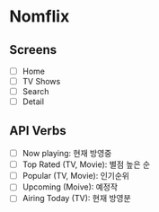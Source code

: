 # Nomflix

## Screens

- [ ] Home
- [ ] TV Shows
- [ ] Search
- [ ] Detail

## API Verbs

- [ ] Now playing: 현재 방영중
- [ ] Top Rated (TV, Movie): 별점 높은 순
- [ ] Popular (TV, Movie): 인기순위
- [ ] Upcoming (Moive): 예정작
- [ ] Airing Today (TV): 현재 방영분